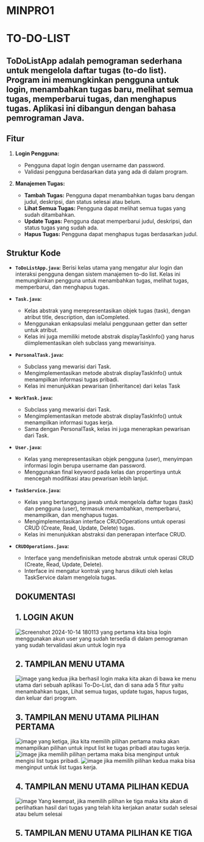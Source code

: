 # MINPRO1
# TO-DO-LIST

## ToDoListApp adalah pemograman sederhana untuk mengelola daftar tugas (to-do list). Program ini memungkinkan pengguna untuk login, menambahkan tugas baru, melihat semua tugas, memperbarui tugas, dan menghapus tugas. Aplikasi ini dibangun dengan bahasa pemrograman Java.

## Fitur
1. **Login Pengguna:**
   - Pengguna dapat login dengan username dan password.
   - Validasi pengguna berdasarkan data yang ada di dalam program.

2. **Manajemen Tugas:**
   - **Tambah Tugas:** Pengguna dapat menambahkan tugas baru dengan judul, deskripsi, dan status selesai atau belum.
   - **Lihat Semua Tugas:** Pengguna dapat melihat semua tugas yang sudah ditambahkan.
   - **Update Tugas:** Pengguna dapat memperbarui judul, deskripsi, dan status tugas yang sudah ada.
   - **Hapus Tugas:** Pengguna dapat menghapus tugas berdasarkan judul.

## Struktur Kode
- **`ToDoListApp.java`:** 
  Berisi kelas utama yang mengatur alur login dan interaksi pengguna dengan sistem manajemen to-do list. Kelas ini memungkinkan pengguna untuk menambahkan tugas, melihat       tugas, memperbarui, dan menghapus tugas.
  
- **`Task.java`:** 
  - Kelas abstrak yang merepresentasikan objek tugas (task), dengan atribut title, description, dan isCompleted.
  - Menggunakan enkapsulasi melalui penggunaan getter dan setter untuk atribut.
  - Kelas ini juga memiliki metode abstrak displayTaskInfo() yang harus diimplementasikan oleh subclass yang mewarisinya.

- **`PersonalTask.java`:**
  - Subclass yang mewarisi dari Task.
  - Mengimplementasikan metode abstrak displayTaskInfo() untuk menampilkan informasi tugas pribadi.
  - Kelas ini menunjukkan pewarisan (inheritance) dari kelas Task
    
- **`WorkTask.java`:**
  - Subclass yang mewarisi dari Task.
  - Mengimplementasikan metode abstrak displayTaskInfo() untuk menampilkan informasi tugas kerja.
  - Sama dengan PersonalTask, kelas ini juga menerapkan pewarisan dari Task.
  
- **`User.java`:** 
  - Kelas yang merepresentasikan objek pengguna (user), menyimpan informasi login berupa username dan password.
  - Menggunakan final keyword pada kelas dan propertinya untuk mencegah modifikasi atau pewarisan lebih lanjut.

- **`TaskService.java`:**
  - Kelas yang bertanggung jawab untuk mengelola daftar tugas (task) dan pengguna (user), termasuk menambahkan, memperbarui, menampilkan, dan menghapus tugas.
  - Mengimplementasikan interface CRUDOperations untuk operasi CRUD (Create, Read, Update, Delete) tugas.
  - Kelas ini menunjukkan abstraksi dan penerapan interface CRUD.
    
- **`CRUDOperations.java`:**
  - Interface yang mendefinisikan metode abstrak untuk operasi CRUD (Create, Read, Update, Delete).
  - Interface ini mengatur kontrak yang harus diikuti oleh kelas TaskService dalam mengelola tugas.

  ## DOKUMENTASI
  ## 1. LOGIN AKUN
     ![Screenshot 2024-10-14 180113](https://github.com/user-attachments/assets/3b65fb7b-094a-481a-b29a-b3d248ae136f)
        yang pertama kita bisa login menggunakan akun user yang sudah tersedia di dalam pemograman yang sudah tervalidasi akun untuk login nya
  

   ## 2. TAMPILAN MENU UTAMA 
   ![image](https://github.com/user-attachments/assets/179475e7-e554-474d-bf36-551b8a95c268)
      yang kedua jika berhasil login maka kita akan di bawa ke menu utama dari sebuah aplikasi To-Do-List, dan di sana ada 5 fitur yaitu menambahkan tugas, Lihat semua             tugas, update tugas, hapus tugas, dan keluar dari program.

  ## 3. TAMPILAN MENU UTAMA PILIHAN PERTAMA
     ![image](https://github.com/user-attachments/assets/e13ee010-7b54-4bdb-ad48-12ffca52da3d)
        yang ketiga, jika kita memilih pilihan pertama maka akan menampilkan pilihan untuk input list ke tugas pribadi atau tugas kerja.
     ![image](https://github.com/user-attachments/assets/9df46e6d-8875-4e4b-a74f-d9e19fc2db51)
        jika memilih pilihan pertama maka bisa menginput untuk mengisi list tugas pribadi.
     ![image](https://github.com/user-attachments/assets/b2466355-7c62-4698-b89d-c90f24698717)
        jika memilih pilihan kedua maka bisa menginput untuk list tugas kerja.

  ## 4. TAMPILAN MENU UTAMA PILIHAN KEDUA
     ![image](https://github.com/user-attachments/assets/33fbbc78-0bfb-4ff7-a5b9-ecf0319590c2)
     Yang keempat, jika memilih pilihan ke tiga maka kita akan di perlihatkan hasil dari tugas yang telah kita kerjakan anatar sudah selesai atau belum selesai

  ## 5. TAMPILAN MENU UTAMA PILIHAN KE TIGA







